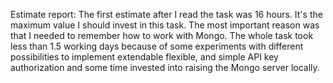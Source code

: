 Estimate report: 
The first estimate after I read the task was 16 hours. It's the maximum value I should invest in this task. The most important reason was that I needed to remember how to work with Mongo. 
The whole task took less than 1.5 working days because of some experiments with different possibilities to implement extendable flexible, 
and simple API key authorization and some time invested into raising the Mongo server locally. 
